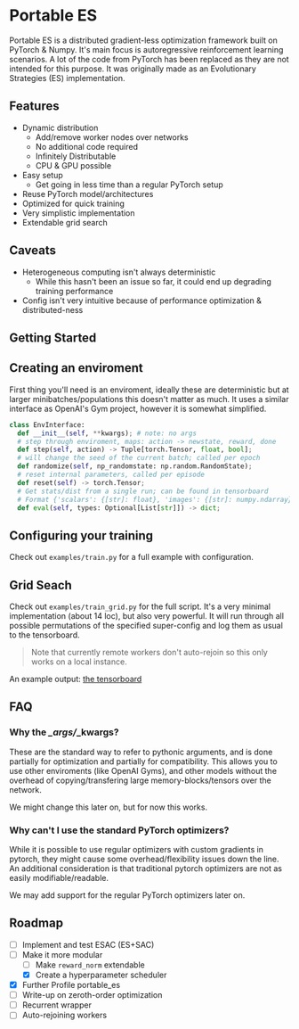 # Portable ES
Portable ES is a distributed gradient-less optimization framework built on PyTorch & Numpy.
It's main focus is autoregressive reinforcement learning scenarios.
A lot of the code from PyTorch has been replaced as they are not intended for this purpose.
It was originally made as an Evolutionary Strategies (ES) implementation.

## Features
* Dynamic distribution
  * Add/remove worker nodes over networks
  * No additional code required
  * Infinitely Distributable
  * CPU & GPU possible
* Easy setup
  * Get going in less time than a regular PyTorch setup
* Reuse PyTorch model/architectures
* Optimized for quick training
* Very simplistic implementation
* Extendable grid search

## Caveats
* Heterogeneous computing isn't always deterministic
  * While this hasn't been an issue so far, it could end up degrading training performance
* Config isn't very intuitive because of performance optimization & distributed-ness

## Getting Started
## Creating an enviroment
First thing you'll need is an enviroment, ideally these are deterministic but at larger minibatches/populations this doesn't matter as much.
It uses a similar interface as OpenAI's Gym project, however it is somewhat simplified.

```python
class EnvInterface:
  def __init__(self, **kwargs); # note: no args
  # step through enviroment, maps: action -> newstate, reward, done
  def step(self, action) -> Tuple[torch.Tensor, float, bool];
  # will change the seed of the current batch; called per epoch
  def randomize(self, np_randomstate: np.random.RandomState);
  # reset internal parameters, called per episode
  def reset(self) -> torch.Tensor;
  # Get stats/dist from a single run; can be found in tensorboard
  # Format {'scalars': {[str]: float}, 'images': {[str]: numpy.ndarray}}
  def eval(self, types: Optional[List[str]]) -> dict;
```

## Configuring your training
Check out `examples/train.py` for a full example with configuration.

## Grid Seach
Check out `examples/train_grid.py` for the full script.
It's a very minimal implementation (about 14 loc), but also very powerful.
It will run through all possible permutations of the specified super-config and log them as usual to the tensorboard.

> Note that currently remote workers don't auto-rejoin so this only works on a local instance.

An example output: [the tensorboard](https://tensorboard.dev/experiment/qxy4xBDOQ7GwXMD7ILkuZw/#scalars)

## FAQ
### Why the *_args/*_kwargs?
These are the standard way to refer to pythonic arguments, and is done partially for optimization and partially for compatibility.
This allows you to use other enviroments (like OpenAI Gyms), and other models without the overhead of copying/transfering large memory-blocks/tensors over the network.

We might change this later on, but for now this works.

### Why can't I use the standard PyTorch optimizers?
While it is possible to use regular optimizers with custom gradients in pytorch, they might cause some overhead/flexibility issues down the line.
An additional consideration is that traditional pytorch optimizers are not as easily modifiable/readable.

We may add support for the regular PyTorch optimizers later on.

## Roadmap
- [ ] Implement and test ESAC (ES+SAC)
- [ ] Make it more modular
  - [ ] Make `reward_norm` extendable
  - [x] Create a hyperparameter scheduler
- [x] Further Profile portable_es
- [ ] Write-up on zeroth-order optimization
- [ ] Recurrent wrapper
- [ ] Auto-rejoining workers
